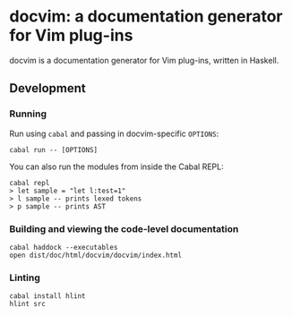 # docvim: a documentation generator for Vim plug-ins

docvim is a documentation generator for Vim plug-ins, written in Haskell.

## Development

### Running

Run using `cabal` and passing in docvim-specific `OPTIONS`:

```
cabal run -- [OPTIONS]
```

You can also run the modules from inside the Cabal REPL:

```
cabal repl
> let sample = "let l:test=1"
> l sample -- prints lexed tokens
> p sample -- prints AST
```

### Building and viewing the code-level documentation

```
cabal haddock --executables
open dist/doc/html/docvim/docvim/index.html
```

### Linting

```
cabal install hlint
hlint src
```
